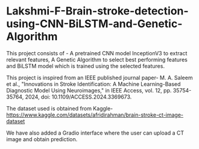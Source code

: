 # Lakshmi-F-Brain-stroke-detection-using-CNN-BiLSTM-and-Genetic-Algorithm

This project consists of - A pretrained CNN model InceptionV3 to extract relevant features, A Genetic Algorithm to select best performing features and BiLSTM model which is trained using the selected features.

This project is inspired from an IEEE published journal paper- M. A. Saleem et al., "Innovations in Stroke Identification: A Machine Learning-Based Diagnostic Model Using Neuroimages," in IEEE Access, vol. 12, pp. 35754-35764, 2024, doi: 10.1109/ACCESS.2024.3369673.

The dataset used is obtained from Kaggle- https://www.kaggle.com/datasets/afridirahman/brain-stroke-ct-image-dataset

We have also added a Gradio interface where the user can upload a CT image and obtain prediction.
